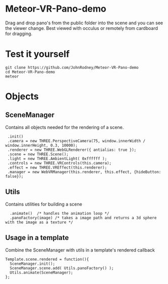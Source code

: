 # Meteor-VR-Pano-demo

Drag and drop pano's from the public folder into the scene and you can see the viewer change.  Best viewed with occulus or remotely from cardboard for dragging.

# Test it yourself

```
git clone https://github.com/JohnRodney/Meteor-VR-Pano-demo
cd Meteor-VR-Pano-demo
meteor
```

# Objects

## SceneManager

Contains all objects needed for the rendering of a scene.

```
 .init()
 .camera = new THREE.PerspectiveCamera(75, window.innerWidth / window.innerHeight, 0.3, 10000);
 .renderer = new THREE.WebGLRenderer({ antialias: true });
 .scene = new THREE.Scene();
 .light = new THREE.AmbientLight( 0xffffff );
 .controls = new THREE.VRControls(this.camera);
 .effect = new THREE.VREffect(this.renderer);
 .manager = new WebVRManager(this.renderer, this.effect, {hideButton: false});
```

## Utils

Contains utilities for building a scene

```
  .animate()  /* handles the animation loop */
  .panoFactory(image) /* takes a image path and returns a 3d sphere with the image as a texture */
```

## Usage in a template

Combine the SceneManager with utils in a template's rendered callback

```
Template.scene.rendered = function(){
  SceneManager.init();
  SceneManager.scene.add( Utils.panoFactory() );
  Utils.animate(SceneManager);
};
```
